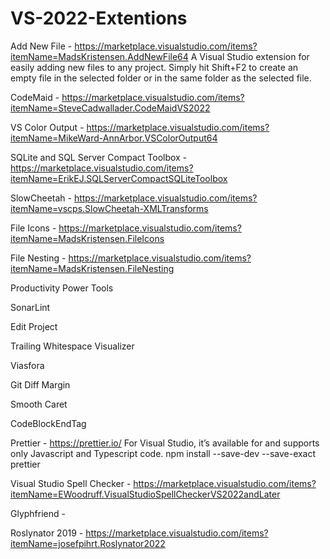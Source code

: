 # VS-2022-Extentions
Add New File - https://marketplace.visualstudio.com/items?itemName=MadsKristensen.AddNewFile64
    A Visual Studio extension for easily adding new files to any project. Simply hit Shift+F2 to create an empty file in the selected folder or in the same folder as the selected file.


CodeMaid - https://marketplace.visualstudio.com/items?itemName=SteveCadwallader.CodeMaidVS2022

VS Color Output - https://marketplace.visualstudio.com/items?itemName=MikeWard-AnnArbor.VSColorOutput64

SQLite and SQL Server Compact Toolbox - https://marketplace.visualstudio.com/items?itemName=ErikEJ.SQLServerCompactSQLiteToolbox

SlowCheetah - https://marketplace.visualstudio.com/items?itemName=vscps.SlowCheetah-XMLTransforms

File Icons - https://marketplace.visualstudio.com/items?itemName=MadsKristensen.FileIcons

File Nesting - https://marketplace.visualstudio.com/items?itemName=MadsKristensen.FileNesting

Productivity Power Tools

SonarLint 

Edit Project

Trailing Whitespace Visualizer

Viasfora

Git Diff Margin

Smooth Caret

CodeBlockEndTag


Prettier - https://prettier.io/
  For Visual Studio, it’s available for and supports only Javascript and Typescript code.
  npm install --save-dev --save-exact prettier
  
 
 
 Visual Studio Spell Checker - https://marketplace.visualstudio.com/items?itemName=EWoodruff.VisualStudioSpellCheckerVS2022andLater
 
 Glyphfriend - 
 
 Roslynator 2019 - https://marketplace.visualstudio.com/items?itemName=josefpihrt.Roslynator2022
 
